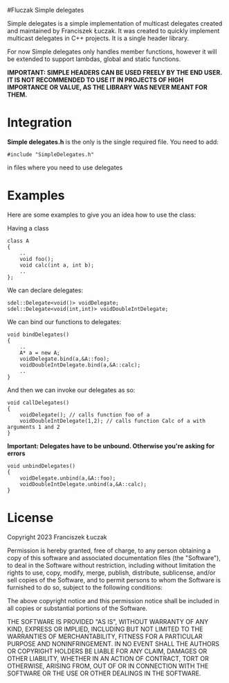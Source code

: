 #Fluczak Simple delegates

Simple delegates is a simple implementation of multicast delegates created and maintained by Franciszek Łuczak. It was created to quickly implement multicast delegates in C++ projects. It is a single header library.

For now Simple delegates only handles member functions, however it will be extended to support lambdas, global and static functions.

**IMPORTANT: SIMPLE HEADERS CAN BE USED FREELY BY THE END USER. IT IS NOT RECOMMENDED TO USE IT IN PROJECTS OF HIGH IMPORTANCE OR VALUE, AS THE LIBRARY WAS NEVER MEANT FOR THEM.**

# Integration
**Simple delegates.h** is the only is the single required file. You need to add:
```
#include "SimpleDelegates.h"
```
in files where you need to use delegates

# Examples

Here are some examples to give you an idea how to use the class:



Having a class
```
class A
{
	..
	void foo();
	void calc(int a, int b);
	..
};
```
We can declare delegates:
```
sdel::Delegate<void()> voidDelegate;
sdel::Delegate<void(int,int)> voidDoubleIntDelegate;
```
We can bind our functions to delegates:
```
void bindDelegates()
{
	..
	A* a = new A;
	voidDelegate.bind(a,&A::foo);
	voidDoubleIntDelegate.bind(a,&A::calc);
	..
}
```
And then we can invoke our delegates as so:
```
void callDelegates()
{
	voidDelegate(); // calls function foo of a
	voidDoubleIntDelegate(1,2); // calls function Calc of a with arguments 1 and 2
}
```
**Important: Delegates have to be unbound. Otherwise you're asking for errors**

```
void unbindDelegates()
{
	voidDelegate.unbind(a,&A::foo);
	voidDoubleIntDelegate.unbind(a,&A::calc);
}
```



# License

Copyright 2023 Franciszek Łuczak

Permission is hereby granted, free of charge, to any person obtaining a copy of this software and associated documentation files (the "Software"), to deal in the Software without restriction, including without limitation the rights to use, copy, modify, merge, publish, distribute, sublicense, and/or sell copies of the Software, and to permit persons to whom the Software is furnished to do so, subject to the following conditions:

The above copyright notice and this permission notice shall be included in all copies or substantial portions of the Software.

THE SOFTWARE IS PROVIDED "AS IS", WITHOUT WARRANTY OF ANY KIND, EXPRESS OR IMPLIED, INCLUDING BUT NOT LIMITED TO THE WARRANTIES OF MERCHANTABILITY, FITNESS FOR A PARTICULAR PURPOSE AND NONINFRINGEMENT. IN NO EVENT SHALL THE AUTHORS OR COPYRIGHT HOLDERS BE LIABLE FOR ANY CLAIM, DAMAGES OR OTHER LIABILITY, WHETHER IN AN ACTION OF CONTRACT, TORT OR OTHERWISE, ARISING FROM, OUT OF OR IN CONNECTION WITH THE SOFTWARE OR THE USE OR OTHER DEALINGS IN THE SOFTWARE.
